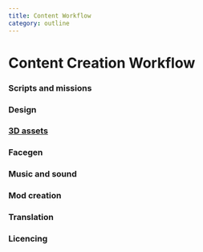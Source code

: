 ```yaml
---
title: Content Workflow
category: outline
---
```


# Content Creation Workflow
### Scripts and missions
### Design
### [3D assets](./3d_assets/index.md)
### Facegen
### Music and sound

### Mod creation

### Translation
### Licencing
